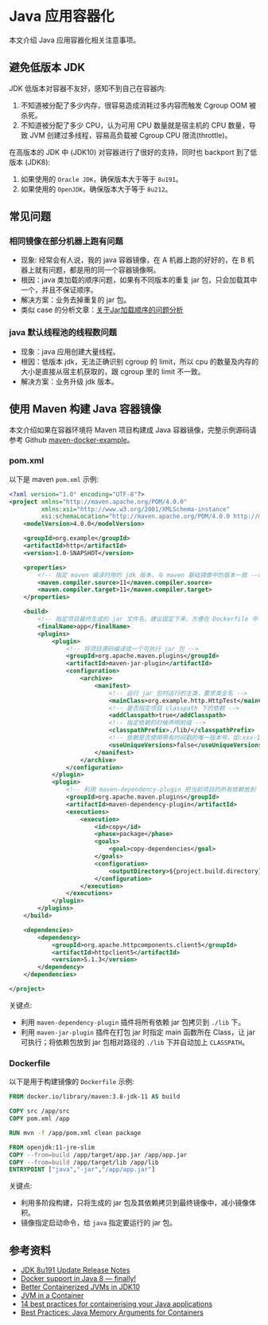 # Java 应用容器化

本文介绍 Java 应用容器化相关注意事项。

## 避免低版本 JDK

JDK 低版本对容器不友好，感知不到自己在容器内:
1. 不知道被分配了多少内存，很容易造成消耗过多内容而触发 Cgroup OOM 被杀死。
2. 不知道被分配了多少 CPU，认为可用 CPU 数量就是宿主机的 CPU 数量，导致 JVM 创建过多线程，容易高负载被 Cgroup CPU 限流(throttle)。

在高版本的 JDK 中 (JDK10) 对容器进行了很好的支持，同时也 backport 到了低版本 (JDK8):
1. 如果使用的 `Oracle JDK`，确保版本大于等于 `8u191`。
2. 如果使用的 `OpenJDK`，确保版本大于等于 `8u212`。

## 常见问题

### 相同镜像在部分机器上跑有问题

* 现象: 经常会有人说，我的 java 容器镜像，在 A 机器上跑的好好的，在 B 机器上就有问题，都是用的同一个容器镜像啊。
* 根因：java 类加载的顺序问题，如果有不同版本的重复 jar 包，只会加载其中一个，并且不保证顺序。
* 解决方案：业务去掉重复的 jar 包。
* 类似 case 的分析文章：[关于Jar加载顺序的问题分析](https://www.jianshu.com/p/dcad5330b06f)

### java 默认线程池的线程数问题

* 现象：java 应用创建大量线程。
* 根因：低版本 jdk，无法正确识别 cgroup 的 limit，所以 cpu 的数量及内存的大小是直接从宿主机获取的，跟 cgroup 里的 limit 不一致。
* 解决方案：业务升级 jdk 版本。

## 使用 Maven 构建 Java 容器镜像
本文介绍如果在容器环境将 Maven 项目构建成 Java 容器镜像，完整示例源码请参考 Github [maven-docker-example](https://github.com/imroc/maven-docker-example)。

### pom.xml

以下是 maven `pom.xml` 示例:

```xml
<?xml version="1.0" encoding="UTF-8"?>
<project xmlns="http://maven.apache.org/POM/4.0.0"
         xmlns:xsi="http://www.w3.org/2001/XMLSchema-instance"
         xsi:schemaLocation="http://maven.apache.org/POM/4.0.0 http://maven.apache.org/xsd/maven-4.0.0.xsd">
    <modelVersion>4.0.0</modelVersion>

    <groupId>org.example</groupId>
    <artifactId>http</artifactId>
    <version>1.0-SNAPSHOT</version>

    <properties>
        <!-- 指定 maven 编译时用的 jdk 版本，与 maven 基础镜像中的版本一致 -->
        <maven.compiler.source>11</maven.compiler.source>
        <maven.compiler.target>11</maven.compiler.target>
    </properties>

    <build>
        <!-- 指定项目最终生成的 jar 文件名，建议固定下来，方便在 Dockerfile 中 COPY 固定文件名 -->
        <finalName>app</finalName>
        <plugins>
            <plugin>
                <!-- 将项目源码编译成一个可执行 jar 包 -->
                <groupId>org.apache.maven.plugins</groupId>
                <artifactId>maven-jar-plugin</artifactId>
                <configuration>
                    <archive>
                        <manifest>
                            <!-- 运行 jar 包时运行的主类，要求类全名 -->
                            <mainClass>org.example.http.HttpTest</mainClass>
                            <!-- 是否指定项目 classpath 下的依赖 -->
                            <addClasspath>true</addClasspath>
                            <!-- 指定依赖的时候声明前缀 -->
                            <classpathPrefix>./lib/</classpathPrefix>
                            <!-- 依赖是否使用带有时间戳的唯一版本号，如:xxx-1.3.0-20121225.012733.jar -->
                            <useUniqueVersions>false</useUniqueVersions>
                        </manifest>
                    </archive>
                </configuration>
            </plugin>
            <plugin>
                <!-- 利用 maven-dependency-plugin 把当前项目的所有依赖放到 target 目录下的 lib 文件夹下 -->
                <groupId>org.apache.maven.plugins</groupId>
                <artifactId>maven-dependency-plugin</artifactId>
                <executions>
                    <execution>
                        <id>copy</id>
                        <phase>package</phase>
                        <goals>
                            <goal>copy-dependencies</goal>
                        </goals>
                        <configuration>
                            <outputDirectory>${project.build.directory}/lib</outputDirectory>
                        </configuration>
                    </execution>
                </executions>
            </plugin>
        </plugins>
    </build>

    <dependencies>
        <dependency>
            <groupId>org.apache.httpcomponents.client5</groupId>
            <artifactId>httpclient5</artifactId>
            <version>5.1.3</version>
        </dependency>
    </dependencies>

</project>
```

关键点:
* 利用 `maven-dependency-plugin` 插件将所有依赖 jar 包拷贝到 `./lib` 下。
* 利用 `maven-jar-plugin` 插件在打包 jar 时指定 main 函数所在 Class，让 jar 可执行；将依赖包放到 jar 包相对路径的 `./lib` 下并自动加上 `CLASSPATH`。

### Dockerfile

以下是用于构建镜像的 `Dockerfile` 示例:

```dockerfile
FROM docker.io/library/maven:3.8-jdk-11 AS build

COPY src /app/src
COPY pom.xml /app

RUN mvn -f /app/pom.xml clean package

FROM openjdk:11-jre-slim
COPY --from=build /app/target/app.jar /app/app.jar
COPY --from=build /app/target/lib /app/lib
ENTRYPOINT ["java","-jar","/app/app.jar"]
```

关键点:
* 利用多阶段构建，只将生成的 jar 包及其依赖拷贝到最终镜像中，减小镜像体积。
* 镜像指定启动命令，给 `java` 指定要运行的 jar 包。

## 参考资料

* [JDK 8u191 Update Release Notes ](https://www.oracle.com/java/technologies/javase/8u191-relnotes.html)
* [Docker support in Java 8 — finally!](https://blog.softwaremill.com/docker-support-in-new-java-8-finally-fd595df0ca54)
* [Better Containerized JVMs in JDK10](http://blog.gilliard.lol/2018/01/10/Java-in-containers-jdk10.html)
* [JVM in a Container](https://merikan.com/2019/04/jvm-in-a-container/#java-8u131-and-java-9)
* [14 best practices for containerising your Java applications](https://www.tutorialworks.com/docker-java-best-practices/)
* [Best Practices: Java Memory Arguments for Containers](https://dzone.com/articles/best-practices-java-memory-arguments-for-container)
